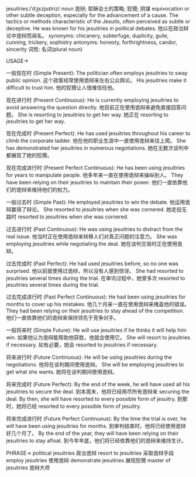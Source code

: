 jesuitries:/ˈdʒɛzjʊɪtriz/
noun
诡辩; 耶稣会士的策略; 狡猾; 阴谋
equivocation or other subtle deception, especially for the advancement of a cause.  The tactics or methods characteristic of the Jesuits, often perceived as subtle or deceptive.
He was known for his jesuitries in political debates.  他以在政治辩论中诡辩而闻名。
synonyms: chicanery, subterfuge, duplicity, guile, cunning, trickery, sophistry
antonyms: honesty, forthrightness, candor, sincerity
词性: 名词(plural noun)


USAGE->

一般现在时 (Simple Present):
The politician often employs jesuitries to sway public opinion.  这个政客经常使用诡辩来左右公众舆论。
His jesuitries make it difficult to trust him.  他的狡猾让人很难信任他。


现在进行时 (Present Continuous):
He is currently employing jesuitries to avoid answering the question directly.  他目前正在使用诡辩来避免直接回答问题。
She is resorting to jesuitries to get her way. 她正在 resorting to jesuitries to get her way.


现在完成时 (Present Perfect):
He has used jesuitries throughout his career to climb the corporate ladder. 他在他的职业生涯中一直使用诡辩来往上爬。
She has demonstrated her jesuitries in numerous negotiations.  她在无数次谈判中都展现了她的狡猾。


现在完成进行时 (Present Perfect Continuous):
He has been using jesuitries for years to manipulate people.  他多年来一直在使用诡辩来操纵别人。
They have been relying on their jesuitries to maintain their power.  他们一直依靠他们的诡辩来维持他们的权力。


一般过去时 (Simple Past):
He employed jesuitries to win the debate.  他运用诡辩赢得了辩论。
She resorted to jesuitries when she was cornered.  她走投无路时 resorted to jesuitries when she was cornered.


过去进行时 (Past Continuous):
He was using jesuitries to distract from the real issue.  他当时正在使用诡辩来转移人们对真正问题的注意力。
She was employing jesuitries while negotiating the deal.  她在谈判交易时正在使用诡辩。


过去完成时 (Past Perfect):
He had used jesuitries before, so no one was surprised.  他以前就使用过诡辩，所以没有人感到惊讶。
She had resorted to jesuitries several times during the trial.  在审讯过程中，她曾多次 resorted to jesuitries several times during the trial.


过去完成进行时 (Past Perfect Continuous):
He had been using jesuitries for months to cover up his mistakes.  他几个月来一直在使用诡辩来掩盖他的错误。
They had been relying on their jesuitries to stay ahead of the competition.  他们一直依靠他们的诡辩来保持领先于竞争对手。


一般将来时 (Simple Future):
He will use jesuitries if he thinks it will help him win.  如果他认为诡辩能帮助他获胜，他就会使用它。
She will resort to jesuitries if necessary.  如有必要，她会 resorted to jesuitries if necessary.


将来进行时 (Future Continuous):
He will be using jesuitries during the negotiations.  他将在谈判期间使用诡辩。
She will be employing jesuitries to get what she wants. 她将在谈判期间使用诡辩。


将来完成时 (Future Perfect):
By the end of the week, he will have used all his jesuitries to secure the deal.  到本周末，他将已经用尽所有诡辩来 securing the deal.
By then, she will have resorted to every possible form of jesuitry.  到那时，她将已经 resorted to every possible form of jesuitry.


将来完成进行时 (Future Perfect Continuous):
By the time the trial is over, he will have been using jesuitries for months.  到审判结束时，他将已经使用诡辩好几个月了。
By the end of the year, they will have been relying on their jesuitries to stay afloat.  到今年年底，他们将已经依靠他们的诡辩来维持生计。


PHRASE->
political jesuitries 政治诡辩
resort to jesuitries 采取诡辩手段
employ jesuitries 使用诡辩
demonstrate jesuitries 展现狡猾
master of jesuitries 诡辩大师
